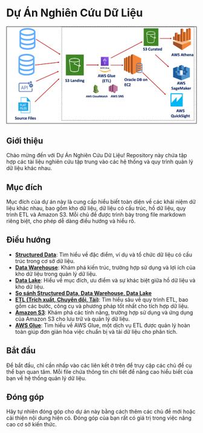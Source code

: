 # Dự Án Nghiên Cứu Dữ Liệu

![ETL](assets/images/readme.png)

## Giới thiệu
Chào mừng đến với Dự Án Nghiên Cứu Dữ Liệu! Repository này chứa tập hợp các tài liệu nghiên cứu tập trung vào các hệ thống và quy trình quản lý dữ liệu khác nhau.

## Mục đích
Mục đích của dự án này là cung cấp hiểu biết toàn diện về các khái niệm dữ liệu khác nhau, bao gồm kho dữ liệu, dữ liệu có cấu trúc, hồ dữ liệu, quy trình ETL và Amazon S3. Mỗi chủ đề được trình bày trong file markdown riêng biệt, cho phép dễ dàng điều hướng và hiểu rõ.

## Điều hướng
- **[Structured Data](data-structured.md)**: Tìm hiểu về đặc điểm, ví dụ và tổ chức dữ liệu có cấu trúc trong cơ sở dữ liệu.
- **[Data Warehouse](data-warehouse.md)**: Khám phá kiến trúc, trường hợp sử dụng và lợi ích của kho dữ liệu trong quản lý dữ liệu.
- **[Data Lake](data-lake.md)**: Hiểu về mục đích, ưu điểm và sự khác biệt giữa hồ dữ liệu và kho dữ liệu.
- **[So sánh Structured Data, Data Warehouse, Data Lake](so-sanh-data-structured-data-lake-va-data-warehouse.md.md)**
- **[ETL (Trích xuất, Chuyển đổi, Tải)](etl.md)**: Tìm hiểu sâu về quy trình ETL, bao gồm các bước, công cụ và phương pháp tốt nhất cho tích hợp dữ liệu.
- **[Amazon S3](s3.md)**: Khám phá các tính năng, trường hợp sử dụng và ứng dụng của Amazon S3 cho lưu trữ và quản lý dữ liệu.
- **[AWS Glue](aws-glue.md)**: Tìm hiểu về AWS Glue, một dịch vụ ETL được quản lý hoàn toàn giúp đơn giản hóa việc chuẩn bị và tải dữ liệu cho phân tích.

## Bắt đầu
Để bắt đầu, chỉ cần nhấp vào các liên kết ở trên để truy cập các chủ đề cụ thể bạn quan tâm. Mỗi file chứa thông tin chi tiết để nâng cao hiểu biết của bạn về hệ thống quản lý dữ liệu.

## Đóng góp
Hãy tự nhiên đóng góp cho dự án này bằng cách thêm các chủ đề mới hoặc cải thiện nội dung hiện có. Đóng góp của bạn rất có giá trị trong việc nâng cao cơ sở kiến thức.
